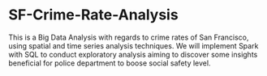 # SF-Crime-Rate-Analysis
This is a Big Data Analysis with regards to crime rates of San Francisco, using spatial and time series analysis techniques. We will implement Spark with SQL to conduct exploratory analysis aiming to discover some insights beneficial for police department to boose social safety level. 

